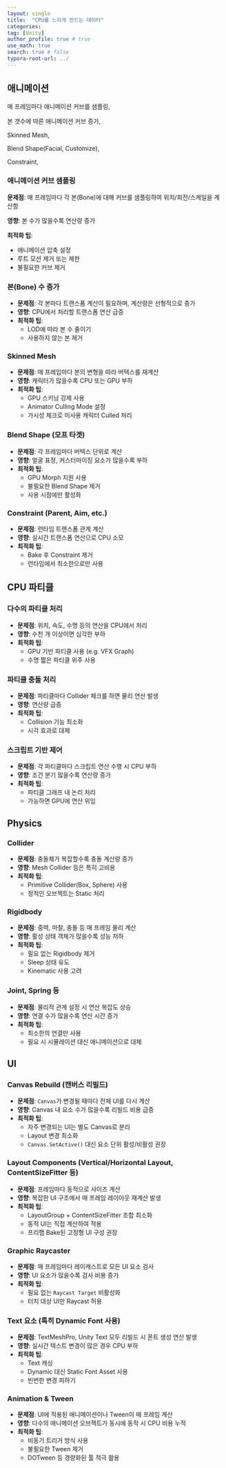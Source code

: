```yaml
---
layout: single
title:  "CPU를 느리게 만드는 데이터"
categories: 
tag: [Unity]
author_profile: true # true
use_math: true
search: true # false
typora-root-url: ../
---
```




## 애니메이션

매 프레임마다 애니메이션 커브를 샘플링,

본 갯수에 따른 애니메이션 커브 증가,

Skinned Mesh,

Blend Shape(Facial, Customize),

Constraint,

### 애니메이션 커브 샘플링

**문제점**: 매 프레임마다 각 본(Bone)에 대해 커브를 샘플링하여 위치/회전/스케일을 계산함

**영향**: 본 수가 많을수록 연산량 증가

**최적화 팁**:

- 애니메이션 압축 설정
- 루트 모션 제거 또는 제한
- 불필요한 커브 제거



### 본(Bone) 수 증가

- **문제점**: 각 본마다 트랜스폼 계산이 필요하며, 계산량은 선형적으로 증가
- **영향**: CPU에서 처리할 트랜스폼 연산 급증
- **최적화 팁**:
  - LOD에 따라 본 수 줄이기
  - 사용하지 않는 본 제거



### Skinned Mesh

- **문제점**: 매 프레임마다 본의 변형을 따라 버텍스를 재계산
- **영향**: 캐릭터가 많을수록 CPU 또는 GPU 부하
- **최적화 팁**:
  - GPU 스키닝 강제 사용
  - Animator Culling Mode 설정
  - 가시성 체크로 미사용 캐릭터 Culled 처리



### Blend Shape (모프 타겟)

- **문제점**: 각 프레임마다 버텍스 단위로 계산
- **영향**: 얼굴 표정, 커스터마이징 요소가 많을수록 부하
- **최적화 팁**:
  - GPU Morph 지원 사용
  - 불필요한 Blend Shape 제거
  - 사용 시점에만 활성화



### Constraint (Parent, Aim, etc.)

- **문제점**: 런타임 트랜스폼 관계 계산
- **영향**: 실시간 트랜스폼 연산으로 CPU 소모
- **최적화 팁**:
  - Bake 후 Constraint 제거
  - 런타임에서 최소한으로만 사용





## CPU 파티클

### 다수의 파티클 처리

- **문제점**: 위치, 속도, 수명 등의 연산을 CPU에서 처리
- **영향**: 수천 개 이상이면 심각한 부하
- **최적화 팁**:
  - GPU 기반 파티클 사용 (e.g. VFX Graph)
  - 수명 짧은 파티클 위주 사용



### 파티클 충돌 처리

- **문제점**: 파티클마다 Collider 체크를 하면 물리 연산 발생
- **영향**: 연산량 급증
- **최적화 팁**:
  - Collision 기능 최소화
  - 시각 효과로 대체



### 스크립트 기반 제어

- **문제점**: 각 파티클마다 스크립트 연산 수행 시 CPU 부하
- **영향**: 조건 분기 많을수록 연산량 증가
- **최적화 팁**:
  - 파티클 그래프 내 논리 처리
  - 가능하면 GPU에 연산 위임





## Physics

### Collider

- **문제점**: 충돌체가 복잡할수록 충돌 계산량 증가
- **영향**: Mesh Collider 등은 특히 고비용
- **최적화 팁**:
  - Primitive Collider(Box, Sphere) 사용
  - 정적인 오브젝트는 Static 처리



### Rigidbody

- **문제점**: 중력, 마찰, 충돌 등 매 프레임 물리 계산
- **영향**: 활성 상태 객체가 많을수록 성능 저하
- **최적화 팁**:
  - 필요 없는 Rigidbody 제거
  - Sleep 상태 유도
  - Kinematic 사용 고려



### Joint, Spring 등

- **문제점**: 물리적 관계 설정 시 연산 복잡도 상승
- **영향**: 연결 수가 많을수록 연산 시간 증가
- **최적화 팁**:
  - 최소한의 연결만 사용
  - 필요 시 시뮬레이션 대신 애니메이션으로 대체



## UI

### Canvas Rebuild (캔버스 리빌드)

- **문제점**: `Canvas`가 변경될 때마다 전체 UI를 다시 계산
- **영향**: Canvas 내 요소 수가 많을수록 리빌드 비용 급증
- **최적화 팁**:
  - 자주 변경되는 UI는 별도 Canvas로 분리
  - Layout 변경 최소화
  - `Canvas.SetActive()` 대신 요소 단위 활성/비활성 권장



### Layout Components (Vertical/Horizontal Layout, ContentSizeFitter 등)

- **문제점**: 프레임마다 동적으로 사이즈 계산
- **영향**: 복잡한 UI 구조에서 매 프레임 레이아웃 재계산 발생
- **최적화 팁**:
  - LayoutGroup + ContentSizeFitter 조합 최소화
  - 동적 UI는 직접 계산하여 적용
  - 프리팹 Bake된 고정형 UI 구성 권장



### Graphic Raycaster

- **문제점**: 매 프레임마다 레이캐스트로 모든 UI 요소 검사
- **영향**: UI 요소가 많을수록 검사 비용 증가
- **최적화 팁**:
  - 필요 없는 `Raycast Target` 비활성화
  - 터치 대상 UI만 Raycast 허용



### Text 요소 (특히 Dynamic Font 사용)

- **문제점**: TextMeshPro, Unity Text 모두 리빌드 시 폰트 생성 연산 발생
- **영향**: 실시간 텍스트 변경이 많은 경우 CPU 부하
- **최적화 팁**:
  - Text 캐싱
  - Dynamic 대신 Static Font Asset 사용
  - 빈번한 변경 피하기



### Animation & Tween

- **문제점**: UI에 적용된 애니메이션이나 Tween이 매 프레임 계산
- **영향**: 다수의 애니메이션 오브젝트가 동시에 동작 시 CPU 비용 누적
- **최적화 팁**:
  - 비동기 트리거 방식 사용
  - 불필요한 Tween 제거
  - DOTween 등 경량화된 툴 적극 활용